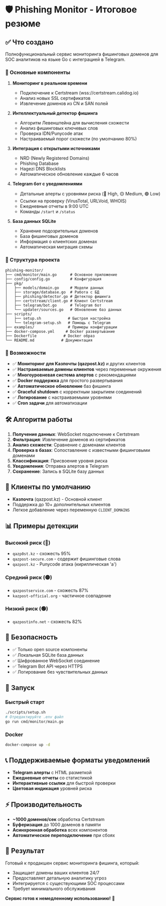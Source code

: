# 🛡️ Phishing Monitor - Итоговое резюме

## ✅ Что создано

Полнофункциональный сервис мониторинга фишинговых доменов для SOC аналитиков на языке Go с интеграцией в Telegram.

### 🔧 Основные компоненты

1. **Мониторинг в реальном времени**
   - Подключение к Certstream (wss://certstream.calidog.io) 
   - Анализ новых SSL сертификатов
   - Извлечение доменов из CN и SAN полей

2. **Интеллектуальный детектор фишинга**
   - Алгоритм Левенштейна для вычисления схожести
   - Анализ фишинговых ключевых слов
   - Проверка IDN/Punycode атак
   - Настраиваемый порог схожести (по умолчанию 80%)

3. **Интеграция с открытыми источниками**
   - NRD (Newly Registered Domains) 
   - Phishing Database
   - Hagezi DNS Blocklists
   - Автоматическое обновление каждые 6 часов

4. **Telegram бот с уведомлениями**
   - Детальные алерты с уровнями риска (🔴 High, 🟡 Medium, 🟢 Low)
   - Ссылки на проверку (VirusTotal, URLVoid, WHOIS)
   - Ежедневные отчеты в 9:00 UTC
   - Команды `/start` и `/status`

5. **База данных SQLite**
   - Хранение подозрительных доменов
   - База фишинговых доменов
   - Информация о клиентских доменах
   - Автоматическая миграция схемы

### 📁 Структура проекта

```
phishing-monitor/
├── cmd/monitor/main.go      # Основное приложение
├── config/config.go         # Конфигурация
├── pkg/
│   ├── models/domain.go     # Модели данных
│   ├── storage/database.go  # Работа с БД
│   ├── phishing/detector.go # Детектор фишинга
│   ├── certstream/client.go # Клиент Certstream
│   ├── telegram/bot.go      # Telegram бот
│   └── updater/sources.go   # Обновление баз данных
├── scripts/
│   ├── setup.sh            # Быстрая настройка
│   └── telegram-setup.sh   # Помощь с Telegram
├── examples/               # Примеры конфигурации
├── docker-compose.yml     # Docker развертывание
├── Dockerfile            # Docker образ
└── README.md            # Документация
```

### 🚀 Возможности

- ✅ **Мониторинг для Казпочты (qazpost.kz)** и других клиентов
- ✅ **Настраиваемые домены клиентов** через переменные окружения
- ✅ **Многоуровневая система алертов** с рекомендациями
- ✅ **Docker поддержка** для простого развертывания
- ✅ **Автоматическое обновление** баз фишинга
- ✅ **Graceful shutdown** с корректным закрытием соединений
- ✅ **Логирование** с настраиваемыми уровнями
- ✅ **Cron задачи** для автоматизации

## 🛠️ Алгоритм работы

1. **Получение данных**: WebSocket подключение к Certstream
2. **Фильтрация**: Извлечение доменов из сертификатов
3. **Анализ схожести**: Сравнение с доменами клиентов
4. **Проверка в базах**: Сопоставление с известными фишинговыми доменами
5. **Классификация**: Присвоение уровня риска
6. **Уведомления**: Отправка алертов в Telegram
7. **Сохранение**: Запись в SQLite базу данных

## 🎯 Клиенты по умолчанию

- **Казпочта** (qazpost.kz) - Основной клиент
- Поддержка до 10+ дополнительных клиентов
- Легкое добавление через переменную `CLIENT_DOMAINS`

## 📊 Примеры детекции

### Высокий риск (🔴)
- `qazp0st.kz` - схожесть 95%
- `qazpost-secure.com` - содержит фишинговые слова
- `qаzpost.kz` - Punycode атака (кириллическая 'а')

### Средний риск (🟡)
- `qazpostservice.com` - схожесть 87%
- `kazpost-official.org` - частичное совпадение

### Низкий риск (🟢)
- `qazpostinfo.net` - схожесть 82%

## 🔐 Безопасность

- ✅ Только open source компоненты
- ✅ Локальная SQLite база данных
- ✅ Шифрованное WebSocket соединение
- ✅ Telegram Bot API через HTTPS
- ✅ Логирование без чувствительных данных

## 🚀 Запуск

### Быстрый старт
```bash
./scripts/setup.sh
# Отредактируйте .env файл
go run cmd/monitor/main.go
```

### Docker
```bash
docker-compose up -d
```

## 📞 Поддерживаемые форматы уведомлений

- **Telegram алерты** с HTML разметкой
- **Ежедневные отчеты** со статистикой
- **Интерактивные ссылки** для быстрой проверки
- **Цветовая индикация** уровней риска

## ⚡ Производительность

- **~1000 доменов/сек** обработка Certstream
- **Буферизация** до 1000 доменов в памяти
- **Асинхронная обработка** всех компонентов
- **Автоматическое переподключение** при сбоях

## 🎉 Результат

Готовый к продакшен сервис мониторинга фишинга, который:
- Защищает домены ваших клиентов 24/7
- Предоставляет детальную аналитику угроз
- Интегрируется с существующими SOC процессами
- Требует минимального обслуживания

**Сервис готов к немедленному использованию!** 🚀